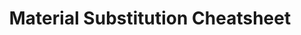 ---
layout: post
title: Material Substitution Cheatsheet
published: true
type: cheatsheet
tags: alchemy, cooking
image: /files/thumbnails/materialsubstitutionschart.png
excerpt: Don't cook Chibis!
post-date: 2022-07-17
updated-date: 2023-06-27
direct-link: https://cdn.discordapp.com/attachments/589711952234676224/1111742727869181982/substitution_cooking_alch.png
---